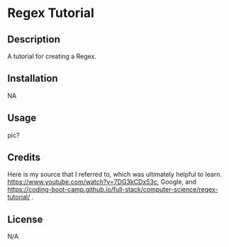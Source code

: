 # Regex Tutorial

## Description
A tutorial for creating a Regex.

## Installation

NA

## Usage
pic?

## Credits
Here is my source that I referred to, which was ultimately helpful to learn. https://www.youtube.com/watch?v=7DG3kCDx53c, Google, and https://coding-boot-camp.github.io/full-stack/computer-science/regex-tutorial/ .

## License

N/A
